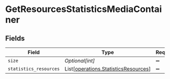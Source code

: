 # GetResourcesStatisticsMediaContainer


## Fields

| Field                                                                                  | Type                                                                                   | Required                                                                               | Description                                                                            | Example                                                                                |
| -------------------------------------------------------------------------------------- | -------------------------------------------------------------------------------------- | -------------------------------------------------------------------------------------- | -------------------------------------------------------------------------------------- | -------------------------------------------------------------------------------------- |
| `size`                                                                                 | *Optional[int]*                                                                        | :heavy_minus_sign:                                                                     | N/A                                                                                    | 5497                                                                                   |
| `statistics_resources`                                                                 | List[[operations.StatisticsResources](../../models/operations/statisticsresources.md)] | :heavy_minus_sign:                                                                     | N/A                                                                                    |                                                                                        |